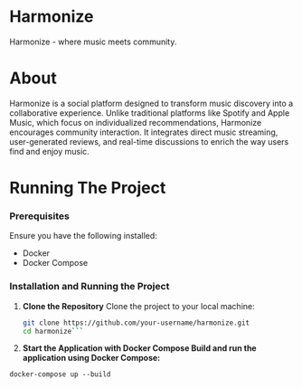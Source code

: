 # Harmonize
Harmonize - where music meets community.

# About

Harmonize is a social platform designed to transform music discovery into a collaborative experience. Unlike traditional platforms like Spotify and Apple Music, which focus on individualized recommendations, Harmonize encourages community interaction. It integrates direct music streaming, user-generated reviews, and real-time discussions to enrich the way users find and enjoy music.

# Running The Project

### Prerequisites
Ensure you have the following installed:
- Docker
- Docker Compose

### Installation and Running the Project

1. **Clone the Repository**
   Clone the project to your local machine:
   ```bash
   git clone https://github.com/your-username/harmonize.git
   cd harmonize```

2. **Start the Application with Docker Compose Build and run the application using Docker Compose:**

```docker-compose up --build```
